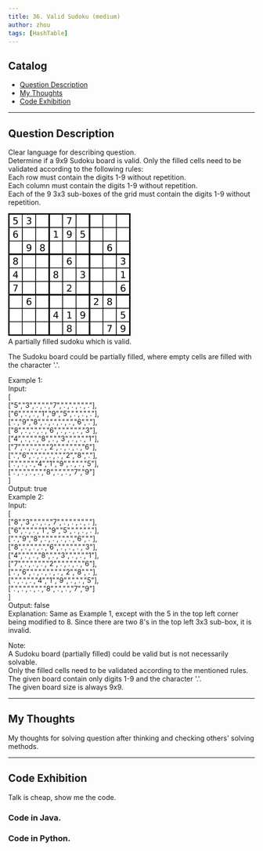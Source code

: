 ```yaml
---
title: 36. Valid Sudoku (medium)                  
author: zhou      
tags: [HashTable]          
---
```


       

## Catalog  
+ [Question Description](#partI)
+ [My Thoughts](#partII)
+ [Code Exhibition](#partIII)

----------------------------------

## Question Description
Clear language for describing question.    
Determine if a 9x9 Sudoku board is valid. Only the filled cells need to be validated according to the following rules:     
Each row must contain the digits 1-9 without repetition.   
Each column must contain the digits 1-9 without repetition.   
Each of the 9 3x3 sub-boxes of the grid must contain the digits 1-9 without repetition.     

![Explain Image1](img/img36.png )   
A partially filled sudoku which is valid.       

The Sudoku board could be partially filled, where empty cells are filled with the character '.'.

Example 1:       
Input:     
[    
  ["5","3",".",".","7",".",".",".","."],   
  ["6",".",".","1","9","5",".",".","."],   
  [".","9","8",".",".",".",".","6","."],   
  ["8",".",".",".","6",".",".",".","3"],   
  ["4",".",".","8",".","3",".",".","1"],   
  ["7",".",".",".","2",".",".",".","6"],   
  [".","6",".",".",".",".","2","8","."],   
  [".",".",".","4","1","9",".",".","5"],    
  [".",".",".",".","8",".",".","7","9"]   
]   
Output: true   
Example 2:   
Input:  
[    
  ["8","3",".",".","7",".",".",".","."],  
  ["6",".",".","1","9","5",".",".","."],   
  [".","9","8",".",".",".",".","6","."],   
  ["8",".",".",".","6",".",".",".","3"],   
  ["4",".",".","8",".","3",".",".","1"],  
  ["7",".",".",".","2",".",".",".","6"],   
  [".","6",".",".",".",".","2","8","."],   
  [".",".",".","4","1","9",".",".","5"],   
  [".",".",".",".","8",".",".","7","9"]   
]    
Output: false    
Explanation: Same as Example 1, except with the 5 in the top left corner being modified to 8. Since there are two 8's in the top left 3x3 sub-box, it is invalid.     

Note:     
A Sudoku board (partially filled) could be valid but is not necessarily solvable.    
Only the filled cells need to be validated according to the mentioned rules.   
The given board contain only digits 1-9 and the character '.'.    
The given board size is always 9x9.    



----------------------------------

## My Thoughts
My thoughts for solving question after thinking and checking others' solving methods.        








----------------------------------

## Code Exhibition
Talk is cheap, show me the code.    
### Code in Java.     



### Code in Python.   



